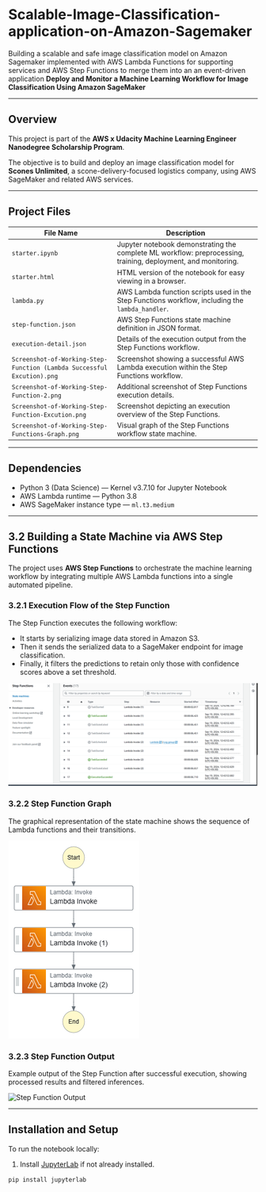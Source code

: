 # Scalable-Image-Classification-application-on-Amazon-Sagemaker
Building a scalable and safe image classification model on Amazon Sagemaker implemented with AWS Lambda Functions for supporting services and AWS Step Functions to merge them into an an event-driven application
**Deploy and Monitor a Machine Learning Workflow for Image Classification Using Amazon SageMaker**

---

## Overview

This project is part of the **AWS x Udacity Machine Learning Engineer Nanodegree Scholarship Program**.

The objective is to build and deploy an image classification model for **Scones Unlimited**, a scone-delivery-focused logistics company, using AWS SageMaker and related AWS services.

---

## Project Files

| File Name                                      | Description                                                                                      |
|-----------------------------------------------|------------------------------------------------------------------------------------------------|
| `starter.ipynb`                               | Jupyter notebook demonstrating the complete ML workflow: preprocessing, training, deployment, and monitoring. |
| `starter.html`                                | HTML version of the notebook for easy viewing in a browser.                                    |
| `lambda.py`                                   | AWS Lambda function scripts used in the Step Functions workflow, including the `lambda_handler`.|
| `step-function.json`                          | AWS Step Functions state machine definition in JSON format.                                    |
| `execution-detail.json`                        | Details of the execution output from the Step Functions workflow.                              |
| `Screenshot-of-Working-Step-Function (Lambda Successful Excution).png` | Screenshot showing a successful AWS Lambda execution within the Step Functions workflow.       |
| `Screenshot-of-Working-Step-Function-2.png`  | Additional screenshot of Step Functions execution details.                                     |
| `Screenshot-of-Working-Step-Function-Excution.png` | Screenshot depicting an execution overview of the Step Functions.                              |
| `Screenshot-of-Working-Step-Functions-Graph.png` | Visual graph of the Step Functions workflow state machine.                                     |

---

## Dependencies

- Python 3 (Data Science) — Kernel v3.7.10 for Jupyter Notebook
- AWS Lambda runtime — Python 3.8
- AWS SageMaker instance type — `ml.t3.medium`

---
## 3.2 Building a State Machine via AWS Step Functions

The project uses **AWS Step Functions** to orchestrate the machine learning workflow by integrating multiple AWS Lambda functions into a single automated pipeline.

### 3.2.1 Execution Flow of the Step Function

The Step Function executes the following workflow:

- It starts by serializing image data stored in Amazon S3.
- Then it sends the serialized data to a SageMaker endpoint for image classification.
- Finally, it filters the predictions to retain only those with confidence scores above a set threshold.

![Execution Flow of the Step Function](Screenshot-of-Working-Step-Function-Excution.png)

### 3.2.2 Step Function Graph

The graphical representation of the state machine shows the sequence of Lambda functions and their transitions.

![Step Function Graph](Screenshot-of-Working-Step-Functions-Graph.png)

### 3.2.3 Step Function Output

Example output of the Step Function after successful execution, showing processed results and filtered inferences.

![Step Function Output](Screenshot-of-Working-Step-Function.png)

---

## Installation and Setup

To run the notebook locally:

1. Install [JupyterLab](https://jupyter.org/install) if not already installed.

```bash
pip install jupyterlab

